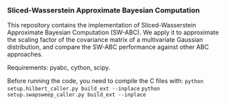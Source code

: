 ### Sliced-Wasserstein Approximate Bayesian Computation

This repository contains the implementation of Sliced-Wasserstein Approximate Bayesian Computation (SW-ABC). We apply it to approximate the scaling factor of the covariance matrix of a multivariate Gaussian distribution, and compare the SW-ABC performance against other ABC approaches.

Requirements: pyabc, cython, scipy.

Before running the code, you need to compile the C files with:
`python setup.hilbert_caller.py build_ext --inplace`
`python setup.swapsweep_caller.py build_ext --inplace`